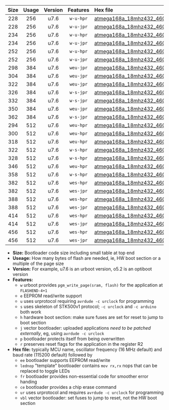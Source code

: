 |Size|Usage|Version|Features|Hex file|
|:-:|:-:|:-:|:-:|:--|
|228|256|u7.6|`w-u-hpr`|[atmega168a_18mhz432_460800bps_ur.hex](https://raw.githubusercontent.com/stefanrueger/urboot/main//atmega168a_18mhz432_460800bps_ur.hex)|
|228|256|u7.6|`w-u-jpr`|[atmega168a_18mhz432_460800bps_ur_vbl.hex](https://raw.githubusercontent.com/stefanrueger/urboot/main//atmega168a_18mhz432_460800bps_ur_vbl.hex)|
|234|256|u7.6|`w-u-hpr`|[atmega168a_18mhz432_460800bps_lednop_ur.hex](https://raw.githubusercontent.com/stefanrueger/urboot/main//atmega168a_18mhz432_460800bps_lednop_ur.hex)|
|234|256|u7.6|`w-u-jpr`|[atmega168a_18mhz432_460800bps_lednop_ur_vbl.hex](https://raw.githubusercontent.com/stefanrueger/urboot/main//atmega168a_18mhz432_460800bps_lednop_ur_vbl.hex)|
|252|256|u7.6|`w-u-hpr`|[atmega168a_18mhz432_460800bps_lednop_fr_ur.hex](https://raw.githubusercontent.com/stefanrueger/urboot/main//atmega168a_18mhz432_460800bps_lednop_fr_ur.hex)|
|252|256|u7.6|`w-u-jpr`|[atmega168a_18mhz432_460800bps_lednop_fr_ur_vbl.hex](https://raw.githubusercontent.com/stefanrueger/urboot/main//atmega168a_18mhz432_460800bps_lednop_fr_ur_vbl.hex)|
|298|384|u7.6|`weu-jpr`|[atmega168a_18mhz432_460800bps_ee_ur_vbl.hex](https://raw.githubusercontent.com/stefanrueger/urboot/main//atmega168a_18mhz432_460800bps_ee_ur_vbl.hex)|
|304|384|u7.6|`weu-jpr`|[atmega168a_18mhz432_460800bps_ee_lednop_ur_vbl.hex](https://raw.githubusercontent.com/stefanrueger/urboot/main//atmega168a_18mhz432_460800bps_ee_lednop_ur_vbl.hex)|
|322|384|u7.6|`weu-jpr`|[atmega168a_18mhz432_460800bps_ee_lednop_fr_ur_vbl.hex](https://raw.githubusercontent.com/stefanrueger/urboot/main//atmega168a_18mhz432_460800bps_ee_lednop_fr_ur_vbl.hex)|
|326|384|u7.6|`w-s-jpr`|[atmega168a_18mhz432_460800bps_vbl.hex](https://raw.githubusercontent.com/stefanrueger/urboot/main//atmega168a_18mhz432_460800bps_vbl.hex)|
|332|384|u7.6|`w-s-jpr`|[atmega168a_18mhz432_460800bps_lednop_vbl.hex](https://raw.githubusercontent.com/stefanrueger/urboot/main//atmega168a_18mhz432_460800bps_lednop_vbl.hex)|
|350|384|u7.6|`weu-jpr`|[atmega168a_18mhz432_460800bps_ee_lednop_fr_ce_ur_vbl.hex](https://raw.githubusercontent.com/stefanrueger/urboot/main//atmega168a_18mhz432_460800bps_ee_lednop_fr_ce_ur_vbl.hex)|
|362|384|u7.6|`w-s-jpr`|[atmega168a_18mhz432_460800bps_lednop_fr_vbl.hex](https://raw.githubusercontent.com/stefanrueger/urboot/main//atmega168a_18mhz432_460800bps_lednop_fr_vbl.hex)|
|294|512|u7.6|`weu-hpr`|[atmega168a_18mhz432_460800bps_ee_ur.hex](https://raw.githubusercontent.com/stefanrueger/urboot/main//atmega168a_18mhz432_460800bps_ee_ur.hex)|
|300|512|u7.6|`weu-hpr`|[atmega168a_18mhz432_460800bps_ee_lednop_ur.hex](https://raw.githubusercontent.com/stefanrueger/urboot/main//atmega168a_18mhz432_460800bps_ee_lednop_ur.hex)|
|318|512|u7.6|`weu-hpr`|[atmega168a_18mhz432_460800bps_ee_lednop_fr_ur.hex](https://raw.githubusercontent.com/stefanrueger/urboot/main//atmega168a_18mhz432_460800bps_ee_lednop_fr_ur.hex)|
|322|512|u7.6|`w-s-hpr`|[atmega168a_18mhz432_460800bps.hex](https://raw.githubusercontent.com/stefanrueger/urboot/main//atmega168a_18mhz432_460800bps.hex)|
|328|512|u7.6|`w-s-hpr`|[atmega168a_18mhz432_460800bps_lednop.hex](https://raw.githubusercontent.com/stefanrueger/urboot/main//atmega168a_18mhz432_460800bps_lednop.hex)|
|346|512|u7.6|`weu-hpr`|[atmega168a_18mhz432_460800bps_ee_lednop_fr_ce_ur.hex](https://raw.githubusercontent.com/stefanrueger/urboot/main//atmega168a_18mhz432_460800bps_ee_lednop_fr_ce_ur.hex)|
|358|512|u7.6|`w-s-hpr`|[atmega168a_18mhz432_460800bps_lednop_fr.hex](https://raw.githubusercontent.com/stefanrueger/urboot/main//atmega168a_18mhz432_460800bps_lednop_fr.hex)|
|382|512|u7.6|`wes-hpr`|[atmega168a_18mhz432_460800bps_ee.hex](https://raw.githubusercontent.com/stefanrueger/urboot/main//atmega168a_18mhz432_460800bps_ee.hex)|
|382|512|u7.6|`wes-jpr`|[atmega168a_18mhz432_460800bps_ee_vbl.hex](https://raw.githubusercontent.com/stefanrueger/urboot/main//atmega168a_18mhz432_460800bps_ee_vbl.hex)|
|388|512|u7.6|`wes-hpr`|[atmega168a_18mhz432_460800bps_ee_lednop.hex](https://raw.githubusercontent.com/stefanrueger/urboot/main//atmega168a_18mhz432_460800bps_ee_lednop.hex)|
|388|512|u7.6|`wes-jpr`|[atmega168a_18mhz432_460800bps_ee_lednop_vbl.hex](https://raw.githubusercontent.com/stefanrueger/urboot/main//atmega168a_18mhz432_460800bps_ee_lednop_vbl.hex)|
|414|512|u7.6|`wes-hpr`|[atmega168a_18mhz432_460800bps_ee_lednop_fr.hex](https://raw.githubusercontent.com/stefanrueger/urboot/main//atmega168a_18mhz432_460800bps_ee_lednop_fr.hex)|
|414|512|u7.6|`wes-jpr`|[atmega168a_18mhz432_460800bps_ee_lednop_fr_vbl.hex](https://raw.githubusercontent.com/stefanrueger/urboot/main//atmega168a_18mhz432_460800bps_ee_lednop_fr_vbl.hex)|
|456|512|u7.6|`wes-hpr`|[atmega168a_18mhz432_460800bps_ee_lednop_fr_ce.hex](https://raw.githubusercontent.com/stefanrueger/urboot/main//atmega168a_18mhz432_460800bps_ee_lednop_fr_ce.hex)|
|456|512|u7.6|`wes-jpr`|[atmega168a_18mhz432_460800bps_ee_lednop_fr_ce_vbl.hex](https://raw.githubusercontent.com/stefanrueger/urboot/main//atmega168a_18mhz432_460800bps_ee_lednop_fr_ce_vbl.hex)|

- **Size:** Bootloader code size including small table at top end
- **Useage:** How many bytes of flash are needed, ie, HW boot section or a multiple of the page size
- **Version:** For example, u7.6 is an urboot version, o5.2 is an optiboot version
- **Features:**
  + `w` urboot provides `pgm_write_page(sram, flash)` for the application at `FLASHEND-4+1`
  + `e` EEPROM read/write support
  + `u` uses urprotocol requiring `avrdude -c urclock` for programming
  + `s` uses skeleton of STK500v1 protocol; `-c urclock` and `-c arduino` both work
  + `h` hardware boot section: make sure fuses are set for reset to jump to boot section
  + `j` vector bootloader: uploaded applications *need to be patched externally*, eg, using `avrdude -c urclock`
  + `p` bootloader protects itself from being overwritten
  + `r` preserves reset flags for the application in the register R2
- **Hex file:** typically MCU name, oscillator frequency (16 MHz default) and baud rate (115200 default) followed by
  + `ee` bootloader supports EEPROM read/write
  + `lednop` "template" bootloader contains `mov rx,rx` nops that can be replaced to toggle LEDs
  + `fr` bootloader provides non-essential code for smoother error handing
  + `ce` bootloader provides a chip erase command
  + `ur` uses urprotocol and requires `avrdude -c urclock` for programming
  + `vbl` vector bootloader: set fuses to jump to reset, not the HW boot section
